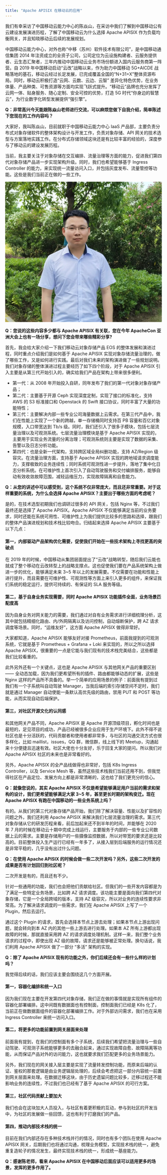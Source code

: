 ```yaml
---
title: "Apache APISIX 在移动云的应用"
---
```


<!--truncate-->

我们有幸采访了中国移动云能力中心的陈焱山，在采访中我们了解到中国移动公有云建设发展演进历程，了解了中国移动云为什么选择 Apache APISIX 作为负载均衡网关，并且知晓移动云后续的发展规划。

中国移动云能力中心，对外也称“中移（苏州）软件技术有限公司”，是中国移动通信集团 2014 年注资成立的全资子公司，公司定位为云设施构建者、云服务提供者、云生态汇聚者，三年内推动中国移动云业务市场份额进入国内云服务商第一阵营。自 2019 年中国移动启动“云改”战略以来，作为助力中国移动 5G+AICDE 战略落地的基石，移动云经过长足发展，已完成覆盖全国的“N+31+X”整体资源布局。同时，移动云积极打造“云网、云数、云边、云智” 差异化特色优势，在业务体量、产品种类、可售资源等方面均实现飞跃式提升。“移动云”品牌也充分发挥了云网一体、贴身服务、随心定制、安全可控的优势，打造 5G 时代“你身边的智慧云”，为行业数字化转型发展提供“强引擎”。

**Q：非常高兴今天能跟陈焱山老师进行交流，可以麻烦您做下自我介绍，简单陈述下您现在的工作内容吗？**

大家好，我叫陈焱山，目前就职于中国移动云能力中心 IaaS 产品部，主要负责分布式对象存储软件的整体架构设计与开发工作，负责对象存储、API 网关的技术选型与方案落地实践工作。在分布式存储领域这块还是有比较丰富的经验的，深度参与了移动云的建设发展历程。

当前，我主要关注于对象存储在交互编排、流量治理等方面的能力，促进我们第四代对象存储产品进一步实现架构升级。同时，我们也希望能够基于 Ingress Controller 的能力，来实现统一流量访问入口，并包括灰度发布、流量管控等功能。这些是我们当前正在做的一些工作。

![China-Mobile-ChenYanshan](../static/img/blog_img/2021-08-09-chenyanshan.png)

**Q：您说的这些内容多少都与 Apache APISIX 有关联，您在今年 ApacheCon 亚洲大会上也有一场分享，想问下您会带来哪些精彩分享?**

首先，我会给大家介绍一下我们移动云对象存储产品 EOS 的整体发展和演进过程，同时重点介绍我们是如何基于 Apache APISIX 实现对象存储流量治理的，做了哪些工作，又是如何进行实践。最后对我们未来的架构演进做了一些规划说明。我们对象存储的整体演进过程主要经历了如下四个阶段，对于 Apache APISIX 引入主要是从第三代开始引入的，确实给我们产品在架构上带来很多便利。

- 第一代：从 2008 年开始投入自研，同年发布了我们的第一代对象对象存储产品；
- 第二代：主要基于开源 Ceph 实现深度定制，实现了接口的标准化，支持 AWS 的 S3 标准接口和 Openstack 的 Swift 接口协议，同时丰富了大量的功能特性；
- 第三代：主要解决内部一些专业公司海量数据上云需求。在第三代产品中，我们在性能上实现了一个新的跨越，单一存储桶同时支持百 PB 容量和百亿对象规模，入口带宽达到 Tb/s 级。同时，我们还引入了很多子模块，包括七层流量治理以及可观测系统。七层流量治理模块是基于 Apache APISIX 实现的，主要用于实现业务流量的分离治理；可观测系统则主要是实现了数据的采集、告警以及日志分析功能。
- 第四代：也是全新一代架构，支持跨区域全局纠删功能，支持 AZ/Region 级容灾。在流量治理方面，支持基于 Apache APISIX 实现的跨地域请求调度能力，支撑极致的业务连续性；同时系统可观测性进一步提升，落地了集中化日志分析系统。在可维护性上首次引入了自动驾驶服务和交付编排服务，能够自动有效收敛故障范围，减轻运维压力，实现故障隔离和自愈能力。

**Q：从您的讲述中可以感受到，这个系统不仅非常庞大，而且还非常重要。对于这样重要的系统，为什么会选择 Apache APISIX？主要出于哪些方面的考虑呢？**

是的，在技术选型初期我们也调研过很多的 API 网关，包括 Nginx 等，不过我们最终还是选择了 Apache APISIX。Apache APISIX 不仅能够满足当前的业务要求，同时还能在系统可用性、可维护性上为我们提供比较多的思路和选择，跟我们的整体产品演进规划和技术栈比较吻合。归结起来选择 Apache APISIX 主要基于以下几点：

#### 第一，内部驱动产品架构优化需要，促使我们开始在一些技术架构上寻找更高的突破点

在 2019 年的时候，中国移动从集团层面提出了“云改”战略转型，随后我们云能也就成了整个移动在云改转型上的战略支撑点。这也促使我们要在产品系统架构上做进一步的优化，能够满足未来 3~5 年以上的发展需要。不仅需要在功能和性能上进行提升，而且需要在可维护性、可观测性等方面上来引入更多的组件，来保证我们系统的稳定运行，提供可持续的、有保证的 SLA 服务等级。

#### 第二，基于自身业务实现需要，同时 Apache APISIX 功能插件全面，业务场景匹配度高

因为自身业务对网关能力的需要，我们通过对自有业务需求进行详细梳理分析，这其中就包括精细化路由、内/外网隔离以及访问控制，自动熔断保护，跨 AZ 请求调度等场景。同时，“运维友好”，这方面 Apache APISIX 做得非常好。

大家都知道，Apache APISIX 能够友好对接 Prometheus，前面我提到的可观测系统，它就是基于 Prometheus + Grafana + Loki 来实现的，所以之所以选择 Apache APISIX，很重要的一点是它能与我们现有的技术栈完美结合，这些都是我们比较看重的。

此外另外还有一个关键点，这也是 Apache APISIX 与其他网关产品的重要区别 —— 全动态加载，因为我们更希望所有的插件、路由都能够动态的扩展，这些是 Nginx 这样的产品所不具备的。举一个简单的应用场景的例子：前面我有提到过我们有一个子系统叫自动驾驶 Manager，当我后端的索引存储空间不足时，我们就是通过 Manager 自动使能一条默认高优先级的路由，禁用 PUT 和 POST 等功能，从而实现自动后端保护。

#### 第三，对社区开源文化的认同感

和其他网关产品不同，Apache APISIX 是 Apache 开源顶级项目，孵化时间也是最短的，足见项目的成功，产品已经被很多企业应用于生产环境下。此外不得不说社区也是十分活跃的，代码贡献者和使用者都非常多，与社区的沟通交流方式也很多样化，比如 maillist，issues，QQ 群，微信群，线上线下的 Meetup，沟通起来十分便捷且迅速有效。社区大佬也十分友好，乐于回复大家的提问。所以我们对 Apache APISIX 社区的未来也是非常看好的。

另外，Apache APISIX 的全产品线做得也非常好，包括 K8s Ingress Controller，以及 Service Mesh 等，虽然这些技术栈我们当前还用不到，但我觉得社区在产品定位、发展方向上都是非常清晰的，这也给了我们更充分的信心。

**Q：就像您说的，其实 Apache APISIX 不仅是希望能够满足用户当前的需求和架构的设计，我们更希望能够满足大家 3~5 年，甚至更长时期的架构变迁。现在 Apache APISIX 有跑在中国移动的一些业务系统上吗？**

有的。从我们的第三代对象存储产品开始，我们除了解决容量、性能以及扩容性的问题之外，我们还利用 Apache APISIX 来解决我们七层流量治理的需求。第三代对象存储从它的研发历程来看，前后加起来还不到半年的时间，并能够在 2020 年 7 月的时候在移动云十期中完成上线运行，主要服务于内部的一些专业公司数据上云的需求。主要是存储用户的一些摄像监控数据，所以对带宽的要求还是比较高的。目前整体投入生产运行已经有一年多了，从接入层到后端服务的运行情况还是非常平稳的，几乎没有出过什么问题。

**Q：在使用 Apache APISIX 的时候会做一些二次开发吗？另外，这些二次开发的成果是否有计划回归到社区呢？**

二次开发是有的，而且还有不少。

针对一些通用的功能，我们也会把他们贡献给社区。但我们的一些开发内容都是为了满足一些特定业务场景，比如跨 AZ 请求调度。该功能主要是面向我们第四代对象存储，它是一个全局跨域的版本，支持 AZ 级容灾，所以对业务的连续性要求非常高。为了解决请求调度的一些需求，我们在 Apache APISIX 上写了一个 Plugin，然后去运行。

通过这个 Plugin 的请求，首先会选择本节点上游去处理；如果本节点上游出现问题，就会转向到本 AZ 内的其他一些上游去进行处理。如果本 AZ 所有上游都出现故障的时候，那就直接采用跨 AZ 的请求调度处理机制。这样一来，我们整个业务请求的过程中，即使出现 AZ 级的故障，请求还是能够被正常处理。换句话说，我们利用 Apache APISIX 做了一部分 “多活” 架构的实现。

**Q：除了 Apache APISIX 现有的功能之外，你们后续还会有一些什么样的计划吗？**

我觉得后续的话，我们应该主要会围绕这几个方面开展。

#### 第一，容器化编排和统一入口

因为我们现在主要在开发第四代对象存储，我们正在做的事情就是实现所有组件的容器化部署编排。这中间既有数据面也有控制面，控制面我们已经是 K8s 化了，当前正在做数据面组件的容器化部署编排工作。对于外部访问需求，我们也在采用 Ingress Controller 来统一访问入口。

#### 第二，将更多的功能前置到网关层面来处理

前面我有提到，在我们的控制面有多个子系统，后续我们希望把流量治理与一些自动驾驶、可观测子系统能够更多的去融合起来，通过实现故障自愈、故障隔离等功能，从而保证产品对外的访问能力，这也就要求我们匹配更多的业务场景能力。

另外，我们现在的网关接入层主要是实现了流量转发控制功能，而原来后端的认证、鉴权的那套逻辑是由业务逻辑层处理的，后续会考虑把这一部分内容统一前置到网关层面来处理。在数据迁移这块，由于历史遗留问题比较多，迁移过程还不能影响业务的连续性，不过我们也已经有了基于 Apache APISIX 的可行方案。

#### 第三，社区代码贡献上要加大

我们也会在这块加大人员投入，与社区有着更积极的互动，参与到社区的开发当中，为社区的发展做一些回馈，这也有利于打磨我们的产品。

#### 第四，推动内部技术栈的统一

目前在我们内部还存在多种技术栈并行的情况，同时也有多个团队在使用 Apache APISIX 网关，后期我们也将通过沟通，梳理业务模型，实现技术栈的统一，避免重复造轮子的情况发生，最终实现技术栈的统一，形成统一基座能力。

**Q：感谢陈老师，看来 Apache APISIX 在中国移动后面应该可以适用更多的场景，发挥的更多作用了。**
